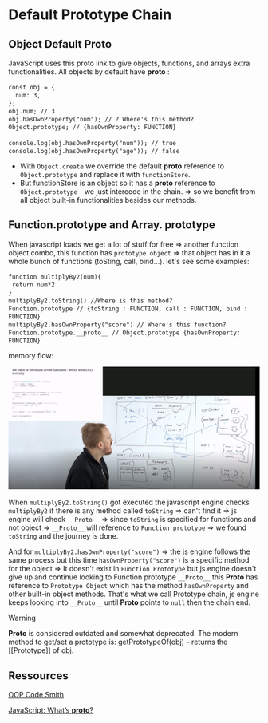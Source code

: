 # Default Prototype Chain

## Object Default **Proto**

JavaScript uses this proto link to give objects, functions, and arrays extra functionalities. All objects by default have **proto** :

```
const obj = {
  num: 3,
};
obj.num; // 3
obj.hasOwnProperty("num"); // ? Where's this method?
Object.prototype; // {hasOwnProperty: FUNCTION}

console.log(obj.hasOwnProperty("num")); // true
console.log(obj.hasOwnProperty("age")); // false
```

- With `Object.create` we override the default **proto** reference to `Object.prototype` and replace it with `functionStore`.
- But functionStore is an object so it has a **proto** reference to `Object.prototype` - we just intercede in the chain. => so we benefit from all object built-in functionalities besides our methods.

## Function.prototype and Array. prototype

When javascript loads we get a lot of stuff for free => another function object combo, this function has `prototype object` => that object has in it a whole bunch of functions (toSting, call, bind...). let's see some examples:

```
function multiplyBy2(num){
 return num*2
}
multiplyBy2.toString() //Where is this method?
Function.prototype // {toString : FUNCTION, call : FUNCTION, bind : FUNCTION}
multiplyBy2.hasOwnProperty("score") // Where's this function?
Function.prototype.__proto__ // Object.prototype {hasOwnProperty: FUNCTION}
```

memory flow:

![](images/img6.png?raw=true)

When `multiplyBy2.toString()` got executed the javascript engine checks `multiplyBy2` if there is any method called `toString` => can't find it => js engine will check `__Proto__` => since `toString` is specified for functions and not object => `__Proto__` will reference to `Function prototype` => we found `toString` and the journey is done.

And for `multiplyBy2.hasOwnProperty("score")` => the js engine follows the same process but this time `hasOwnProperty("score")` is a specific method for the object => It doesn't exist in `Function Prototype` but js engine doesn't give up and continue looking to Function prototype `__Proto__` this **Proto** has reference to `Prototype Object` which has the method `hasOwnProperty` and other built-in object methods.
That's what we call Prototype chain, js engine keeps looking into `__Proto__` until **Proto** points to `null` then the chain end.

> [!WARNING]  
> **Proto** is considered outdated and somewhat deprecated. The modern method to get/set a prototype is: getPrototypeOf(obj) – returns the [[Prototype]] of obj.

## Ressources

[OOP Code Smith](https://csx.codesmith.io/units/object-oriented-programming)

[JavaScript: What’s **proto**?](https://medium.com/dev-proto/understanding-proto-in-javascript-c5a42647f04)
